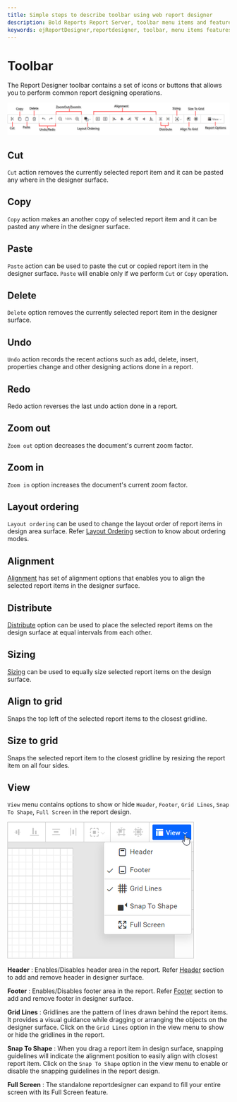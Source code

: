 ```yaml
---
title: Simple steps to describe toolbar using web report designer
description: Bold Reports Report Server, toolbar menu items and features, data source, report items in Web Report Designer
keywords: ejReportDesigner,reportdesigner, toolbar, menu items features web designer
---
```


# Toolbar

The Report Designer toolbar contains a set of icons or buttons that allows you to perform common report designing operations.

![toolbar items](/static/assets/on-premise/images/report-designer/compose-report/toolbar/toolbar-menu.png)

## Cut

`Cut` action removes the currently selected report item and it can be pasted any where in the designer surface.

## Copy

`Copy` action makes an another copy of selected report item and it can be pasted any where in the designer surface.

## Paste

`Paste` action can be used to paste the cut or copied report item in the designer surface. `Paste` will enable only if we perform `Cut` or `Copy` operation.

## Delete

`Delete` option removes the currently selected report item in the designer surface.

## Undo

`Undo` action records the recent actions such as add, delete, insert, properties change and other designing actions done in a report.

## Redo

Redo action reverses the last undo action done in a report.

## Zoom out

`Zoom out` option decreases the document's current zoom factor.

## Zoom in

`Zoom in` option increases the document's current zoom factor.

## Layout ordering

`Layout ordering` can be used to change the layout order of report items in design area surface. Refer [Layout Ordering](./../../compose-report/layout-ordering/) section to know about ordering modes.

## Alignment

[Alignment](./../../compose-report/design-surface/report-item-alignment/#align) has set of alignment options that enables you to align the selected report items in the designer surface.

## Distribute

[Distribute](./../../compose-report/design-surface/report-item-alignment/#distribute) option can be used to place the selected report items on the design surface at equal intervals from each other.

## Sizing

[Sizing](./../../compose-report/design-surface/report-item-alignment/#sizing) can be used to equally size selected report items on the design surface.

## Align to grid

Snaps the top left of the selected report items to the closest gridline.

## Size to grid

Snaps the selected report item to the closest gridline by resizing the report item on all four sides.

## View

`View` menu contains options to show or hide `Header`, `Footer`, `Grid Lines`, `Snap To Shape`, `Full Screen` in the report design.

![View Menu](/static/assets/on-premise/images/report-designer/compose-report/toolbar/view-menu.png)

**Header** : Enables/Disables header area in the report. Refer [Header](./../../compose-report/show-or-hide-header-footer-in-report/#show-or-hide-report-header) section to add and remove header in designer surface.

**Footer** : Enables/Disables footer area in the report. Refer [Footer](./../../compose-report/show-or-hide-header-footer-in-report/#show-or-hide-report-footer) section to add and remove footer in designer surface.

**Grid Lines** : Gridlines are the pattern of lines drawn behind the report items. It provides a visual guidance while dragging or arranging the objects on the designer surface. Click on the `Grid Lines` option in the view menu to show or hide the gridlines in the report.

**Snap To Shape** : When you drag a report item in design surface, snapping guidelines will indicate the alignment position to easily align with closest report item. Click on the `Snap To Shape` option in the view menu to enable or disable the snapping guidelines in the report design.

**Full Screen** : The standalone reportdesigner can expand to fill your entire screen with its Full Screen feature.